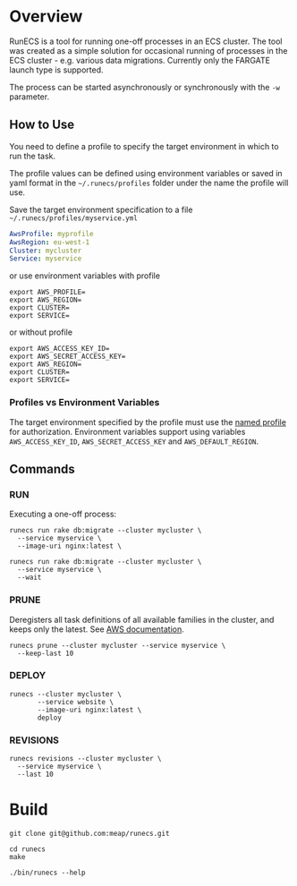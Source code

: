 # Overview

RunECS is a tool for running one-off processes in an ECS cluster. The tool was created as a simple solution for occasional running of processes in the ECS cluster - e.g. various data migrations. Currently only the FARGATE launch type is supported.

The process can be started asynchronously or synchronously with the `-w` parameter.

## How to Use

You need to define a profile to specify the target environment in which to run the task.

The profile values can be defined using environment variables or saved in yaml format in the `~/.runecs/profiles` folder under the name the profile will use.

Save the target environment specification to a file `~/.runecs/profiles/myservice.yml`

```yaml
AwsProfile: myprofile
AwsRegion: eu-west-1
Cluster: mycluster
Service: myservice
```

or use environment variables with profile 

```shell
export AWS_PROFILE=
export AWS_REGION=
export CLUSTER=
export SERVICE=
```

or without profile

```shell
export AWS_ACCESS_KEY_ID=
export AWS_SECRET_ACCESS_KEY=
export AWS_REGION=
export CLUSTER=
export SERVICE=
```

### Profiles vs Environment Variables

The target environment specified by the profile must use the [named profile](https://docs.aws.amazon.com/cli/latest/userguide/cli-configure-profiles.html) for authorization. Environment variables support using variables `AWS_ACCESS_KEY_ID`, `AWS_SECRET_ACCESS_KEY` and `AWS_DEFAULT_REGION`.

## Commands

### RUN

Executing a one-off process:

```shell
runecs run rake db:migrate --cluster mycluster \
  --service myservice \
  --image-uri nginx:latest \

runecs run rake db:migrate --cluster mycluster \
  --service myservice \
  --wait
```

### PRUNE

Deregisters all task definitions of all available families in the cluster, and keeps only the latest. See [AWS documentation](https://docs.aws.amazon.com/AmazonECS/latest/APIReference/API_DeregisterTaskDefinition.html).

```shell
runecs prune --cluster mycluster --service myservice \
  --keep-last 10
```

### DEPLOY

```shell
runecs --cluster mycluster \
       --service website \
       --image-uri nginx:latest \
       deploy
```

### REVISIONS

```shell
runecs revisions --cluster mycluster \
  --service myservice \
  --last 10
```

# Build

```shell
git clone git@github.com:meap/runecs.git

cd runecs
make

./bin/runecs --help
```

